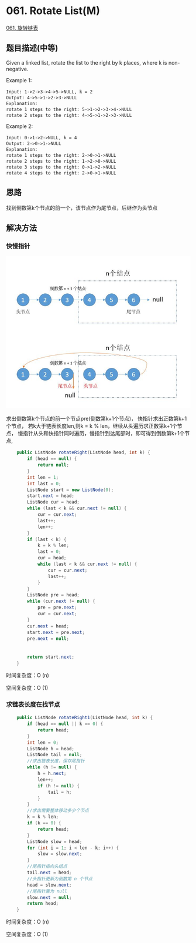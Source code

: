 # 061. Rotate List\(M\)

[061. 旋转链表](https://leetcode-cn.com/problems/rotate-list/)

## 题目描述\(中等\)

Given a linked list, rotate the list to the right by k places, where k is non-negative.

Example 1:

```
Input: 1->2->3->4->5->NULL, k = 2
Output: 4->5->1->2->3->NULL
Explanation:
rotate 1 steps to the right: 5->1->2->3->4->NULL
rotate 2 steps to the right: 4->5->1->2->3->NULL
```

Example 2:

```
Input: 0->1->2->NULL, k = 4
Output: 2->0->1->NULL
Explanation:
rotate 1 steps to the right: 2->0->1->NULL
rotate 2 steps to the right: 1->2->0->NULL
rotate 3 steps to the right: 0->1->2->NULL
rotate 4 steps to the right: 2->0->1->NULL
```

## 思路

找到倒数第k个节点的前一个，该节点作为尾节点，后继作为头节点

## 解决方法

### 快慢指针

![](/assets/001-100/061-s-1-1.png)

求出倒数第k个节点的前一个节点pre(倒数第k+1个节点)，
快指针求出正数第k+1个节点，
若k大于链表长度len,则k = k % len，继续从头遍历求正数第k+1个节点，
慢指针从头和快指针同时遍历，慢指针到达尾部时，即可得到倒数第k+1个节点,


```java
    public ListNode rotateRight(ListNode head, int k) {
        if (head == null) {
            return null;
        }
        int len = 1;
        int last = 0;
        ListNode start = new ListNode(0);
        start.next = head;
        ListNode cur = head;
        while (last < k && cur.next != null) {
            cur = cur.next;
            last++;
            len++;
        }
        if (last < k) {
            k = k % len;
            last = 0;
            cur = head;
            while (last < k && cur.next != null) {
                cur = cur.next;
                last++;
            }
        }
        ListNode pre = head;
        while (cur.next != null) {
            pre = pre.next;
            cur = cur.next;
        }
        cur.next = head;
        start.next = pre.next;
        pre.next = null;


        return start.next;
    }
```

时间复杂度：O (n)

空间复杂度：O (1)

### 求链表长度在找节点

```java
    public ListNode rotateRight1(ListNode head, int k) {
        if (head == null || k == 0) {
            return head;
        }
        int len = 0;
        ListNode h = head;
        ListNode tail = null;
        //求出链表长度，保存尾指针
        while (h != null) {
            h = h.next;
            len++;
            if (h != null) {
                tail = h;
            }
        }
        //求出需要整体移动多少个节点
        k = k % len;
        if (k == 0) {
            return head;
        }
        ListNode slow = head;
        for (int i = 1; i < len - k; i++) {
            slow = slow.next;
        }
        //尾指针指向头结点
        tail.next = head;
        //头指针更新为倒数第 n 个节点
        head = slow.next;
        //尾指针置为 null
        slow.next = null;
        return head;
    }
```

时间复杂度：O (n)

空间复杂度：O (1)

